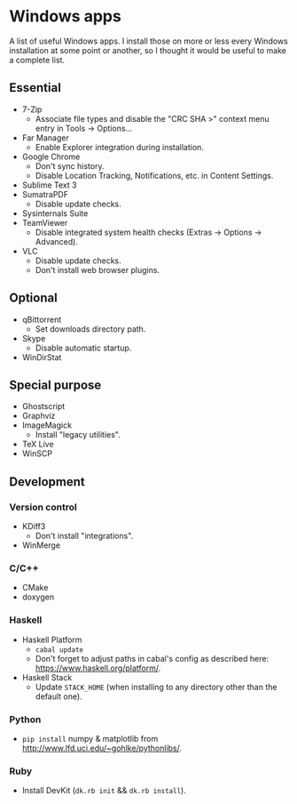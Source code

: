 Windows apps
============

A list of useful Windows apps.
I install those on more or less every Windows installation at some point or
another, so I thought it would be useful to make a complete list.

Essential
---------

* 7-Zip
    * Associate file types and disable the "CRC SHA >" context menu entry in
Tools -> Options...
* Far Manager
    * Enable Explorer integration during installation.
* Google Chrome
    * Don't sync history.
    * Disable Location Tracking, Notifications, etc. in Content Settings.
* Sublime Text 3
* SumatraPDF
    * Disable update checks.
* Sysinternals Suite
* TeamViewer
    * Disable integrated system health checks (Extras -> Options -> Advanced).
* VLC
    * Disable update checks.
    * Don't install web browser plugins.

Optional
--------

* qBittorrent
    * Set downloads directory path.
* Skype
    * Disable automatic startup.
* WinDirStat

Special purpose
---------------

* Ghostscript
* Graphviz
* ImageMagick
    * Install "legacy utilities".
* TeX Live
* WinSCP

Development
-----------

### Version control

* KDiff3
    * Don't install "integrations".
* WinMerge

### C/C++

* CMake
* doxygen

### Haskell

* Haskell Platform
    * `cabal update`
    * Don't forget to adjust paths in cabal's config as described here:
https://www.haskell.org/platform/.
* Haskell Stack
    * Update `STACK_HOME` (when installing to any directory other than the
default one).

### Python

* `pip install` numpy & matplotlib from
http://www.lfd.uci.edu/~gohlke/pythonlibs/.

### Ruby

* Install DevKit (`dk.rb init` && `dk.rb install`).
